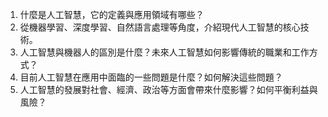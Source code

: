 1. 什麼是人工智慧，它的定義與應用領域有哪些？
2. 從機器學習、深度學習、自然語言處理等角度，介紹現代人工智慧的核心技術。
3. 人工智慧與機器人的區別是什麼？未來人工智慧如何影響傳統的職業和工作方式？
4. 目前人工智慧在應用中面臨的一些問題是什麼？如何解決這些問題？
5. 人工智慧的發展對社會、經濟、政治等方面會帶來什麼影響？如何平衡利益與風險？